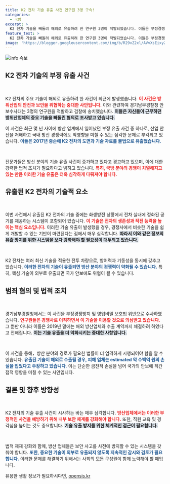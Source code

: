 ```yaml
---
title: K2 전차 기술 유출 사건 연구원 3명 구속!
categories:
  - 국방
excerpt: >
  K2 전차 기술을 빼돌려 해외로 유출하려 한 연구원 3명이 적발되었습니다. 이들은 부정경쟁방지법 위반으로 검찰에 송치되었으며, 피해 업체는 수백억 원의 손실을 주장하고 있습니다.
feature_text: >
  K2 전차 기술을 빼돌려 해외로 유출하려 한 연구원 3명이 적발되었습니다. 이들은 부정경쟁방지법 위반으로 검찰에 송치되었으며, 피해 업체는 수백억 원의 손실을 주장하고 있습니다.
image: 'https://blogger.googleusercontent.com/img/b/R29vZ2xl/AVvXsEixyZcFfHzMRdzZMjFBmAUKJYCLCGyLL1o632UiGVXcaFdKo_bkvkuCioo0uUKlGfBVcT3P84aROyZIXSBEx3Aw5nCQ3pTgDom1WDC4m8eifvWiAmWEEVb4x6G_l8C0QH225ldMjyaFvpxGEBGNO37VmDTDMHGhJPq73UglMfDca1-0aw/s1600/blogspot.png'
---
```


<p><img src="https://blogger.googleusercontent.com/img/b/R29vZ2xl/AVvXsEixyZcFfHzMRdzZMjFBmAUKJYCLCGyLL1o632UiGVXcaFdKo_bkvkuCioo0uUKlGfBVcT3P84aROyZIXSBEx3Aw5nCQ3pTgDom1WDC4m8eifvWiAmWEEVb4x6G_l8C0QH225ldMjyaFvpxGEBGNO37VmDTDMHGhJPq73UglMfDca1-0aw/s1600/blogspot.png" alt="info 속보" /></p>

<h2 data-ke-size="size26">K2 전차 기술의 부정 유출 사건</h2>

<p data-ke-size="size16">&nbsp;</p>  

<p>K2 전차의 주요 기술이 해외로 유출하려 한 사건이 최근에 발생했습니다. <b><span style="color: #ee2323;">이 사건은 방위산업의 안전과 보안을 위협하는 중대한 사안입니다.</span></b> 이와 관련하여 경기남부경찰청 안보수사대는 3명의 연구원을 적발하고 검찰에 송치했습니다. <b><span style="background-color: #21538527;">이들은 자신들이 근무하던 방위산업체의 중요 기술을 빼돌린 혐의로 조사받고 있습니다.</span></b> </p>

<p>이 사건은 최근 몇 년 사이에 방산 업계에서 일어났던 부정 유출 사건 중 하나로, 산업 안전을 저해하고 국내 방산 경쟁력에도 악영향을 미칠 수 있는 심각한 문제로 부각되고 있습니다. <b><span style="color: #1a5490;">이들은 2017년 중순에 K2 전차의 도면과 기술 자료를 불법으로 유출했습니다.</span></b> </p>

<p data-ke-size="size16">&nbsp;</p>  

<p>전문가들은 방산 분야의 기술 유출 사건이 증가하고 있다고 경고하고 있으며, 이에 대한 강력한 법적 조치가 필요하다고 밝히고 있습니다. <b><span style="color: #ee2323;">특히, 국방 분야의 경쟁이 치열해지고 있는 만큼 이러한 기술 유출은 더욱 심각하게 다뤄져야 합니다.</span></b></p>

<h2 data-ke-size="size26">유출된 K2 전차의 기술적 요소</h2>

<p data-ke-size="size16">&nbsp;</p>  

<p>이번 사건에서 유출된 K2 전차의 기술 중에는 화생방전 상황에서 전차 실내에 정화된 공기를 제공하는 시스템이 포함되어 있습니다. <b><span style="color: #ee2323;">이 기술은 전차의 생존성과 작전 능력을 높이는 핵심 요소입니다.</span></b> 이러한 기술 유출이 발생했을 경우, 경쟁사에서 비슷한 기술을 쉽게 개발할 수 있는 기반이 마련된다는 점에서 매우 심각합니다. <b><span style="background-color: #21538527;">따라서 이와 같은 정보의 유출 방지를 위한 시스템을 보다 강화해야 할 필요성이 대두되고 있습니다.</span></b></p>

<p data-ke-size="size16">&nbsp;</p>  

<p>K2 전차는 여러 최신 기술을 적용한 전투 차량으로, 방어력과 기동성을 동시에 갖추고 있습니다. <b><span style="color: #1a5490;">이러한 전차의 기술이 유출되면 방산 분야의 경쟁력이 약화될 수 있습니다.</span></b> 특히, 핵심 기술이 외부로 유출되면 국가 안보에도 위협이 될 수 있습니다. </p>

<h2 data-ke-size="size26">범죄 혐의 및 법적 조치</h2>

<p data-ke-size="size16">&nbsp;</p>  

<p>경기남부경찰청에서는 이 사건을 부정경쟁방지 및 영업비밀 보호법 위반으로 수사하였습니다. <b><span style="color: #ee2323;">연구원들은 경쟁사로 이직하면서 이 기술을 이용할 것으로 의심받고 있습니다.</span></b> 그 뿐만 아니라 이들은 2019년 말에는 해외 방산업체와 수출 계약까지 체결하려 하였다고 전해집니다. <b><span style="background-color: #21538527;">이는 기술 유출을 더 악화시키는 중대한 사항입니다.</span></b> </p>

<p data-ke-size="size16">&nbsp;</p>  

<p>이 사건을 통해，방산 분야의 경로가 필요한 법률이 더 엄격하게 시행되어야 함을 알 수 있습니다. <b><span style="color: #1a5490;">유출된 기술이 해외로 수출될 경우, 피해 업체는 estimated 약 수백억 원의 손실을 입었다고 주장하고 있습니다.</span></b> 이는 단순한 금전적 손실을 넘어 국가의 안보에 직간접적 영향을 미칠 수 있는 사안입니다. </p>

<h2 data-ke-size="size26">결론 및 향후 방향성</h2>

<p data-ke-size="size16">&nbsp;</p>  

<p>K2 전차의 기술 유출 사건이 시사하는 바는 매우 심각합니다. <b><span style="color: #ee2323;">방산업체에서는 이러한 부정적인 사건을 예방하기 위해 내부 보안 체계를 강화해야 합니다.</span></b> 또한, 직원 교육 및 경각심을 높이는 것도 중요합니다. <b><span style="background-color: #21538527;">기술 유출 방지를 위한 체계적인 접근이 필요합니다.</span></b> </p>

<p data-ke-size="size16">&nbsp;</p>  

<p>법적 제재 강화와 함께, 방산 업체들은 보안 사고를 사전에 방지할 수 있는 시스템을 갖춰야 합니다. <b><span style="color: #1a5490;">또한, 중요한 기술이 외부로 유출되지 않도록 지속적인 감시와 검토가 필요합니다.</span></b> 이러한 문제를 해결하기 위해서는 사회의 모든 구성원이 함께 노력해야 할 때입니다.</p>
유용한 생활 정보가 필요하시다면, <a href="https://opensis.kr" rel="dofollow">opensis.kr</a>


